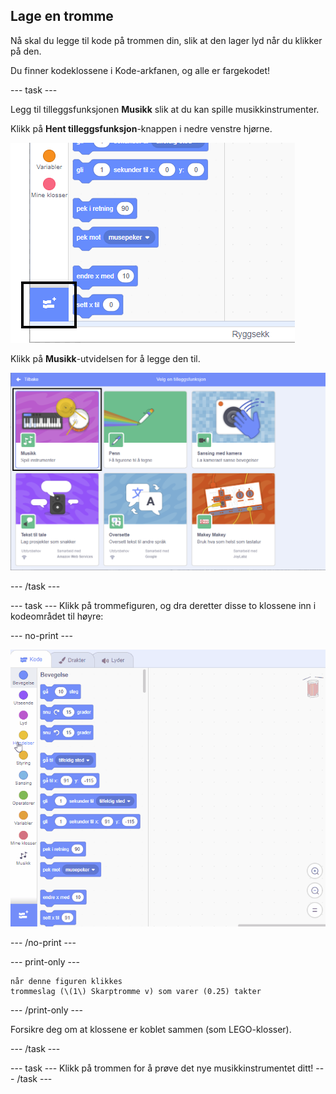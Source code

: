 ## Lage en tromme

Nå skal du legge til kode på trommen din, slik at den lager lyd når du klikker på den.

Du finner kodeklossene i Kode-arkfanen, og alle er fargekodet!

--- task ---

Legg til tilleggsfunksjonen **Musikk** slik at du kan spille musikkinstrumenter.

Klikk på **Hent tilleggsfunksjon**-knappen i nedre venstre hjørne.

![hent tilleggsfunksjon er markert](images/add-extension-annotated.png)

Klikk på **Musikk**-utvidelsen for å legge den til.

![musikkutvidelse markert](images/click-music-annotated.png)

--- /task ---

--- task --- Klikk på trommefiguren, og dra deretter disse to klossene inn i kodeområdet til høyre:

--- no-print ---

![skjermbilde](images/connect-block.gif)

--- /no-print ---

--- print-only ---

```blocks3
når denne figuren klikkes
trommeslag (\(1\) Skarptromme v) som varer (0.25) takter
```

--- /print-only ---

Forsikre deg om at klossene er koblet sammen (som LEGO-klosser).

--- /task ---

--- task --- Klikk på trommen for å prøve det nye musikkinstrumentet ditt! --- /task ---